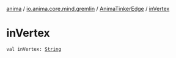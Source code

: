 [anima](../../index.md) / [io.anima.core.mind.gremlin](../index.md) / [AnimaTinkerEdge](index.md) / [inVertex](./in-vertex.md)

# inVertex

`val inVertex: `[`String`](https://kotlinlang.org/api/latest/jvm/stdlib/kotlin/-string/index.html)